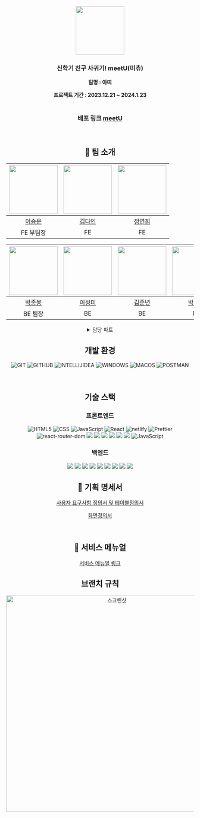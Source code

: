 <div align="center">

<img width="1082" alt="">


<img src="https://github.com/codestates-seb/abc02_001/assets/89781834/f5a26af6-e30d-4afd-b932-5d96886882c1" width="130px" />

### 신학기 친구 사귀기! meetU(미츄)
  
**팀명 : 아띠**
  
**프로젝트 기간 : 2023.12.21 ~ 2024.1.23**   
<br />

  ### 배포 링크 <a href="https://aeng0908.github.io/introduction">meetU</a>
<br />

  
## 👥 팀 소개

  |<img src="https://github.com/codestates-seb/abc02_001/assets/89781834/5bc86099-5348-4451-8ddc-c58a05d683a0" width="130px" />|<img src="https://github.com/codestates-seb/abc02_001/assets/89781834/9e479ca8-ee30-4c46-9bab-bc6c61fad811" width="130px" />|<img src="https://github.com/codestates-seb/abc02_001/assets/89781834/251fb669-2e03-4e04-8754-400480f69deb " width="130px" />
|:---:|:---:|:---:|
|[이승운](https://github.com/chefnoel)|[김다인](https://github.com/kimInDa)|[정연희](https://github.com/Aeng0908)|
|FE 부팀장|FE|FE|

 |<img src="" width="130px" />|<img src="https://github.com/codestates-seb/abc02_001/assets/89781834/67692a3d-5ea2-415c-83e0-36a19eb4c804" width="130px" />|<img src="https://github.com/codestates-seb/abc02_001/assets/89781834/c149de39-0434-411d-bce2-da7791e071a0" width="130px" />|<img src="" width="130px" />|<img src="https://github.com/codestates-seb/abc02_001/assets/89781834/519b178a-6308-48c4-ba7c-be3d94c4e8d3" width="130px" />
|:---:|:---:|:---:|:---:|:---:|
|[박종봉](https://github.com/parallel45)|[이성미](https://github.com/wnelwldh)|[김준년](https://github.com/Brilmin)|[박해빈](https://github.com/haebinPark)|[김다소미](https://github.com/beeekim)|
|BE 팀장|BE|BE|BE|BE|BE|

<details>
  <summary>담당 파트</summary>
  <div markdown="1">
    
<br />

  **이승운**
  - 
    
  **김다인**
  - 
    
  **정연희**
  -
  
 - 방명록 페이지 구현
 - 반(BAND)페이지 구현
 - 앱 소개 페이지 구현 


    
  **박종봉**
  -
  
  - 반(BAND)생성 신청, 반 조회 기능, 반 삭제 기능 구현
    
  **이성미**
  -
  
  - ERD 작성
  - 방명록 기능 구현
  - 회원관련 기능(controller, repository, entity) 구현
  - 공통 기능 구현(GlobalExceptionAdvice, responseDTO 등)
  - CSR 방식 로그인 구현
  - 연관 관계 매핑 및 편의 메서드 작성
  - 전체 기능 통합 테스트 (Postman)
  - 오류 코드 수정과 리펙토링
  - Git Hub 관리
    
  **김준년**
  -
  
  - 닉네임 배경색 DB저장 및 저장된 색상 목록 조회
  - 닉네임 배경색 저장,조회 단위 테스트(Postmen)
  - AWS를 활용한 배포환경 및 구축(EC2,RDS)

  **박해빈**
  - 

  **김다소미**
  - 

</div>
</details>

##  개발 환경
![GIT](https://img.shields.io/badge/GIT-%23E34F26.svg?style=for-the-badge&logo=GIT&logoColor=white)
![GITHUB](https://img.shields.io/badge/GITHUB-%2320232a.svg?style=for-the-badge&logo=GITHUB&logoColor=%2361DAFB)
![INTELLIJIDEA](https://img.shields.io/badge/INTELLIJIDEA-%231572B6.svg?style=for-the-badge&logo=INTELLIJIDEA&logoColor=white)
![WINDOWS](https://img.shields.io/badge/WINDOWS-%23007ACC.svg?style=for-the-badge&logo=WINDOWS&logoColor=white)
![MACOS](https://img.shields.io/badge/MACOS-%2320232a.svg?style=for-the-badge&logo=MACOS&logoColor=%2361DAFB)
![POSTMAN](https://img.shields.io/badge/POSTMAN-%23E34F26.svg?style=for-the-badge&logo=POSTMAN&logoColor=white)

</br>

##  기술 스택

### 프론트엔드
  ![HTML5](https://img.shields.io/badge/html5-%23E34F26.svg?style=for-the-badge&logo=html5&logoColor=white)
  ![CSS](https://img.shields.io/badge/css-%231572B6.svg?style=for-the-badge&logo=css&logoColor=white)
  ![JavaScript](https://img.shields.io/badge/JavaScript-%23007ACC.svg?style=for-the-badge&logo=JavaScript&logoColor=white)
  ![React](https://img.shields.io/badge/react-%2320232a.svg?style=for-the-badge&logo=react&logoColor=%2361DAFB)
  ![netlify](https://img.shields.io/badge/redux-%23593d88.svg?style=for-the-badge&logo=netlify&logoColor=white)
  ![Prettier](https://img.shields.io/badge/styled--components-DB7093?style=for-the-badge&logo=Prettier&logoColor=white)
  ![react-router-dom](https://img.shields.io/badge/react-router-CA4245?style=for-the-badge&logo=react-router&logoColor=white)
  <img src="https://img.shields.io/badge/react-toastify-FF9900?style=for-the-badge&logo=react-toastify&logoColor=white">
  <img src="https://img.shields.io/badge/react-modal-527FFF?style=for-the-badge&logo=react-modal&logoColor=white">
  <img src="https://img.shields.io/badge/react-responsive-527FFF?style=for-the-badge&logo=react-responsive&logoColor=white">
  <img src="https://img.shields.io/badge/pocketbase-4479A1?style=for-the-badge&logo=pocketbase&logoColor=white">
  <img src="https://img.shields.io/badge/ESLint-5A29E4?style=for-the-badge&logo=ESLint&logoColor=white">
  <img src="https://img.shields.io/badge/creat-react-5A29E4?style=for-the-badge&logo=creat-react&logoColor=white">
   ![JavaScript](https://img.shields.io/badge/styled-components-%23007ACC.svg?style=for-the-badge&logo=styled-components&logoColor=white)
</br>
   
   ###  백엔드

  <img src="https://img.shields.io/badge/spring security-6DB33F?style=for-the-badge&logo=spring security&logoColor=white">
  <img src="https://img.shields.io/badge/spring boot-6DB33F?style=for-the-badge&logo=spring boot&logoColor=white">
  <img src="https://img.shields.io/badge/mySQL-4479A1?style=for-the-badge&logo=mySQL&logoColor=white">
  <img src="https://img.shields.io/badge/JAVA-5A29E4?style=for-the-badge&logo=JAVA&logoColor=white">
  <img src="https://img.shields.io/badge/GRADLE-569A31?style=for-the-badge&logo=gradle&logoColor=white">
  <img src="https://img.shields.io/badge/Amazon EC2-FF9900?style=for-the-badge&logo=Amazon EC2&logoColor=white">
  <img src="https://img.shields.io/badge/amazonrds-527FFF?style=for-the-badge&logo=amazonrds&logoColor=white">
  <img src="https://img.shields.io/badge/amazonaws-527FFF?style=for-the-badge&logo=amazonaws&logoColor=white">
  <img src="https://img.shields.io/badge/JWT-4479A1?style=for-the-badge&logo=jwt&logoColor=white">
  
</br>
  
  
   
  

    
  ## 📒 기획 명세서
<a href="https://docs.google.com/spreadsheets/d/1L4wACPQCKQ7hr-v-saBtJC0c9OAXE6tAE3GvGZy0RnM/edit#gid=461303735" target="_blank">사용자 요구사항 정의서 및 테이블정의서</a>  

<a href="https://docs.google.com/presentation/d/1kQ7nEFaEMkEkPnIlwcOXH-kEH2KPIL78p8azkLdtWC0/edit#slide=id.g2ab847394c7_0_53" target="_blank">화면정의서</a> 

<br />
  
  ## 📗 서비스 메뉴얼
 
  <a href="">서비스 메뉴얼 링크</a> 
   
  ## 브랜치 규칙
<img width="579" alt="스크린샷" src="https://postfiles.pstatic.net/MjAyNDAxMjJfMTkz/MDAxNzA1OTEwNzI1NDk2.6YsafjGcwBT6A-pYbiLgT3e85GmOhUySGy7dDntHNpwg.1IiOdZDjgG7OOAl_CThqCwNiqxATRh13D-7ll3Ri2bkg.JPEG.guang90/pppw.JPG?type=w966">

